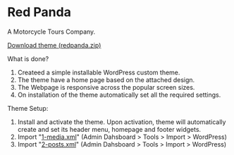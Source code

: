 # Red Panda
A Motorcycle Tours Company.

[Download theme (redpanda.zip)](https://github.com/bhushan3/redpanda/raw/master/redpanda.zip)

What is done?
1. Createed a simple installable WordPress custom theme.
2. The theme have a home page based on the attached design.
3. The Webpage is responsive across the popular screen sizes.
4. On installation of the theme automatically set all the required settings.

Theme Setup:
1. Install and activate the theme.
   Upon activation, theme will automatically create and set its header menu, homepage and footer widgets.
2. Import "[1-media.xml](https://raw.githubusercontent.com/bhushan3/redpanda/master/demo_data/1-media.xml)" (Admin Dahsboard > Tools > Import > WordPress)
3. Import "[2-posts.xml](https://raw.githubusercontent.com/bhushan3/redpanda/master/demo_data/2-posts.xml)" (Admin Dahsboard > Tools > Import > WordPress)

